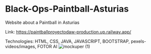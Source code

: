 # Black-Ops-Paintball-Asturias

Website about a Paintball in Asturias

Link: https://paintballproyectodaw-production.up.railway.app/

Technologies: HTML, CSS, JAVA, JAVASCRIPT, BOOTSTRAP, pexels-videos/images, FOTOR AI
![mockuper (1)](https://github.com/user-attachments/assets/3d6dff60-1b01-400e-85b3-fd0ea2c8f087)
